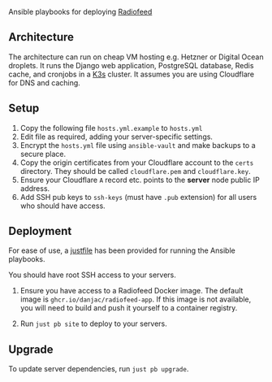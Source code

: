 Ansible playbooks for deploying [Radiofeed](https://github.com/danjac/radiofeed-app)

## Architecture

The architecture can run on cheap VM hosting e.g. Hetzner or Digital Ocean droplets. It runs the Django web application, PostgreSQL database, Redis cache, and cronjobs in a [K3s](https://www.rancher.com/products/k3s) cluster. It assumes you are using Cloudflare for DNS and caching.

## Setup

1. Copy the following file `hosts.yml.example` to `hosts.yml`
2. Edit file as required, adding your server-specific settings.
3. Encrypt the `hosts.yml` file using `ansible-vault` and make backups to a secure place.
4. Copy the origin certificates from your Cloudflare account to the `certs` directory. They should be called `cloudflare.pem` and `cloudflare.key`.
5. Ensure your Cloudflare `A` record etc. points to the **server** node public IP address.
6. Add SSH pub keys to `ssh-keys` (must have `.pub` extension) for all users who should have access.

## Deployment

For ease of use, a [justfile](https://github.com/casey/just) has been provided for running the Ansible playbooks.

You should have root SSH access to your servers.

1. Ensure you have access to a Radiofeed Docker image. The default image is `ghcr.io/danjac/radiofeed-app`. If this image is not available, you will need to build and push it yourself to a container registry.

2. Run `just pb site` to deploy to your servers.

## Upgrade

To update server dependencies, run `just pb upgrade`.
